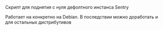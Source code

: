 Скрипт для поднятия с нуля дефолтного инстанса Sentry
<p>
Работает на конкретно на Debian. В последствии можно доработать и для остальных дистрибутивов